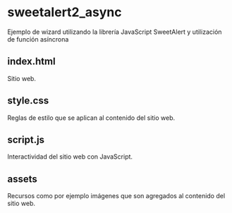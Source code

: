 # sweetalert2_async
Ejemplo de wizard utilizando la librería JavaScript SweetAlert y utilización de función asíncrona 

## index.html
Sitio web.

## style.css
Reglas de estilo que se aplican al contenido del sitio web.

## script.js
Interactividad del sitio web con JavaScript.

## assets
Recursos como por ejemplo imágenes que son agregados al contenido del sitio web.
